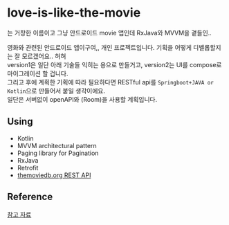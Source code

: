 # love-is-like-the-movie
는 거창한 이름이고 그냥 안드로이드 movie 앱인데 RxJava와 MVVM을 곁들인..  
  
영화와 관련된 안드로이드 앱이구여,, 개인 프로젝트입니다. 기획을 어떻게 디벨롭할지는 잘 모르겠어요.. 허허  
version1은 일단 아래 기술들 익히는 용으로 만들거고, version2는 UI를 compose로 마이그레이션 할 겁니다.  
그리고 후에 계획한 기획에 따라 필요하다면 RESTful api를 `Springboot+JAVA or Kotlin`으로 만들어서 붙일 생각이에요.  
일단은 서버없이 openAPI와 (Room)을 사용할 계획입니다.

## Using
- Kotlin
- MVVM architectural pattern
- Paging library for Pagination
- RxJava
- Retrofit
- [themoviedb.org REST API](https://developer.themoviedb.org/reference/intro/getting-started)

## Reference
[참고 자료](https://www.youtube.com/playlist?list=PLRRNzqzbPLd906bPH-xFz9Oy2IcjqVWCH)
